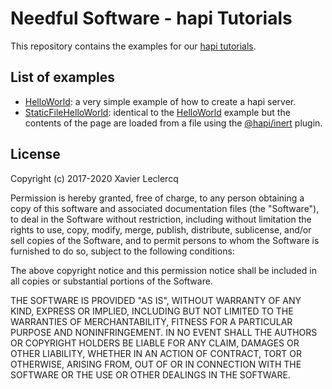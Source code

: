 # Needful Software - hapi Tutorials

This repository contains the examples for our [hapi tutorials](http://www.needfulsoftware.com/hapi/Tutorials).

## List of examples

* [HelloWorld](https://github.com/NeedfulSoftware/hapiTutorials/tree/master/HelloWorld): a very simple example of how
  to create a hapi server.
* [StaticFileHelloWorld](https://github.com/NeedfulSoftware/hapiTutorials/tree/master/StaticFileHelloWorld): identical
  to the [HelloWorld](https://github.com/NeedfulSoftware/hapiTutorials/tree/master/HelloWorld) example but the contents
  of the page are loaded from a file using the [@hapi/inert](https://github.com/hapijs/inert) plugin.

## License

Copyright (c) 2017-2020 Xavier Leclercq

Permission is hereby granted, free of charge, to any person obtaining a
copy of this software and associated documentation files (the "Software"),
to deal in the Software without restriction, including without limitation
the rights to use, copy, modify, merge, publish, distribute, sublicense,
and/or sell copies of the Software, and to permit persons to whom the
Software is furnished to do so, subject to the following conditions:

The above copyright notice and this permission notice shall be included in
all copies or substantial portions of the Software.

THE SOFTWARE IS PROVIDED "AS IS", WITHOUT WARRANTY OF ANY KIND, EXPRESS OR
IMPLIED, INCLUDING BUT NOT LIMITED TO THE WARRANTIES OF MERCHANTABILITY,
FITNESS FOR A PARTICULAR PURPOSE AND NONINFRINGEMENT. IN NO EVENT SHALL
THE AUTHORS OR COPYRIGHT HOLDERS BE LIABLE FOR ANY CLAIM, DAMAGES OR OTHER
LIABILITY, WHETHER IN AN ACTION OF CONTRACT, TORT OR OTHERWISE, ARISING
FROM, OUT OF OR IN CONNECTION WITH THE SOFTWARE OR THE USE OR OTHER DEALINGS
IN THE SOFTWARE.
